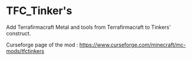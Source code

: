 # TFC_Tinker's
Add Terrafirmacraft Metal and tools from Terrafirmacraft to Tinkers' construct.

Curseforge page of the mod : https://www.curseforge.com/minecraft/mc-mods/tfctinkers
